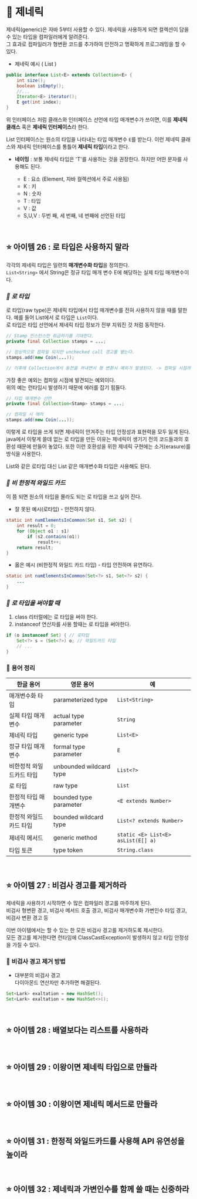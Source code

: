 # 🎁 **제네릭**
제네릭(generic)은 자바 5부터 사용할 수 있다. 제네릭을 사용하게 되면 컬렉션이 담을 수 있는 타입을 컴파일러에게 알려준다.  
그 효과로 컴파일러가 형변환 코드를 추가하여 안전하고 명확하게 프로그래밍을 할 수 있다.

- 제네릭 예시 ( List )
```java
public interface List<E> extends Collection<E> {
    int size();
    boolean isEmpty();
    //...
    Iterator<E> iterator();
    E get(int index);
}
```
위 인터페이스 처럼 클래스와 인터페이스 선언에 타입 매개변수가 쓰이면, 이를 **제네릭 클래스** 혹은 **제네릭 인터페이스**라 한다. 

List 인터페이스는 원소의 타입을 나타내는 타입 매개변수 ```E```를 받는다. 이런 제네릭 클래스와 제네릭 인터페이스를 통틀어 **제네릭 타입**이라고 한다.  

- **네이밍** : 보통 제네릭 타입은 'T'를 사용하는 것을 권장한다. 하지만 어떤 문자를 사용해도 된다.  

    - E : 요소 (Element, 자바 컬렉션에서 주로 사용됨)
    - K : 키
    - N : 숫자
    - T : 타입
    - V : 값
    - S,U,V : 두번 째, 세 번째, 네 번째에 선언된 타입

<br>

## **⭐️ 아이템 26 : 로 타입은 사용하지 말라**

각각의 제네릭 타입은 일련의 **매개변수화 타입**을 정의한다.  
```List<String>``` 에서 String은 정규 타입 매개 변수 E에 해당하는 실제 타입 매개변수이다.  

### ***🤔 로 타입*** 

로 타입(raw type)은 제네릭 타입에서 타입 매개변수를 전혀 사용하지 않을 때를 말한다. 
예를 들어 List<E>에서 로 타입은 ```List```이다.  
로 타입은 타입 선언에서 제네릭 타입 정보가 전부 지워진 것 처럼 동작한다.

```java
// Stamp 인스턴스만 취급하기를 기대한다.
private final Collection stamps = ...;

// 정상적으로 컴파일 되지만 unchecked call 경고를 뱉는다.
stamps.add(new Coin(...));

// 이후에 Collection에서 동전을 꺼내면서 형 변환시 예외가 발생된다. -> 컴파일 시점까지는 모른다.
```
가장 좋은 예외는 컴파일 시점에 발견되는 예외이다.  
위의 예는 런타임시 발생하기 때문에 에러를 잡기 힘들다.
```JAVA
// 타입 매개변수 선언
private final Collection<Stamp> stamps = ...;

// 컴파일 시 에러 
stamps.add(new Coin(...));
```

이렇게 로 타입을 쓰게 되면 제네릭이 안겨주는 타입 안정성과 표현력을 모두 잃게 된다.  
java에서 이렇게 쓸데 없는 로 타입을 만든 이유는 제네릭이 생기기 전의 코드들과의 호환성 때문에 만들어 놓았다. 또한 이런 호환성을 위한 제네릭 구현에는 소거(erasure)를 방식을 사용한다.  

List와 같은 로타입 대신 List<Object> 같은 매개변수화 타입은 사용해도 된다.

### ***📌 비 한정적 와일드 카드***
이 쯤 되면 원소의 타입을 몰라도 되는 로 타입을 쓰고 싶어 진다.
- 잘 못된 예시(로타입) - 안전하지 않다.
```JAVA
static int numElementsInCommon(Set s1, Set s2) {
    int result = 0;
    for (Object o1 : s1)
        if (s2.contains(o1))
            result++;
    return result;
}
```
- 옳은 예시 (비한정적 와일드 카드 타입) - 타입 안전하며 유연하다.
```JAVA
static int numElementsInCommon(Set<?> s1, Set<?> s2) {
    ...
}
``` 

### ***📌 로 타입을 써야할 때***
1. class 리터럴에는 로 타입을 써야 한다.
2. instanceof 연산자를 사용 할때는 로 타입을 써야한다. 
```java
if (o instanceof Set) { // 로타입
    Set<?> s = (Set<?>) o; // 와일드카드 타입
    // ...
}
```

### 📌 **용어 정리**

| 한글 용어         | 영문 용어                   | 예                                      |
|---------------|-------------------------|----------------------------------------|
| 매개변수화 타입      | parameterized type      | ```List<String>```                     |
| 실제 타입 매개변수    | actual type parameter   | ```String```                           |
| 제네릭 타입        | generic type            | ```List<E>```                          |
| 정규 타입 매개변수    | formal type parameter   | ```E```                                |
| 비한정적 와일드카드 타입 | unbounded wildcard type | ```List<?>```                          |
| 로 타입          | raw type                | ```List```                             |
| 한정적 타입 매개변수   | bounded type parameter  | ```<E extends Number>```               |
| 한정적 와일드카드 타입  | bounded wildcard type   | ```List<? extends Number>```           |
| 제네릭 메서드       | generic method          | ```static <E> List<E> asList(E[] a)``` |
| 타입 토큰         | type token              | ```String.class```                     |


<br>

## **⭐️ 아이템 27 : 비검사 경고를 제거하라**
제네릭을 사용하기 시작하면 수 많은 컴파일러 경고를 마주하게 된다.  
비검사 형변환 경고, 비검사 메서드 호출 경고, 비검사 매개변수화 가변인수 타입 경고, 비검사 변환 경고 등  

이번 아이템에서는 할 수 있는 한 모든 비검사 경고를 제거하도록 제시한다.  
모든 경고를 제거한다면 런타임에 ClassCastException이 발생하지 않고 타입 안정성을 가질 수 있다.

### 📌 **비검사 경고 제거 방법**
- 대부분의 비검사 경고  
    다이아몬드 연산자만 추가하면 해결된다.
```JAVA
Set<Lark> exaltation = new HashSet();
Set<Lark> exaltation = new HashSet<>();
```


<br>

## **⭐️ 아이템 28 : 배열보다는 리스트를 사용하라**

<br>

## **⭐️ 아이템 29 : 이왕이면 제네릭 타입으로 만들라**

<br>

## **⭐️ 아이템 30 : 이왕이면 제네릭 메서드로 만들라**

<br>

## **⭐️ 아이템 31 : 한정적 와일드카드를 사용해 API 유연성을 높이라**

<br>

## **⭐️ 아이템 32 : 제네릭과 가변인수를 함께 쓸 때는 신중하라**
